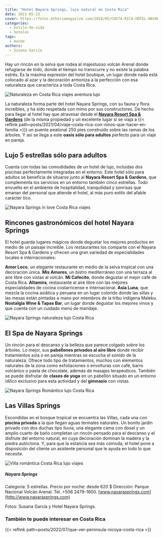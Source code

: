 ```yaml
---
title: "Hotel Nayara Springs, lujo natural en Costa Rica"
date: 2021-05-23
cover: https://fotos.etheriamagazine.com/2018/05/COSTA-RICA-HOTEL-NAYARA-PISCINA.jpg
categories: 
  - estilo-de-vida
  - hoteles
tags: 
  - mundo
authors: 
  - Susana García
---
```


Hay un rincón en la selva que rodea al majestuoso volcán Arenal donde refugiarse de todo, donde el tiempo no transcurre y no existe la palabra estrés. Es la máxima expresión del hotel boutique, un lugar donde nada está colocado al azar y la decoración armoniza a la perfección con esa naturaleza que caracteriza a toda Costa Rica.

![Naturaleza en Costa Rica viajes aventura lujo](https://fotos.etheriamagazine.com/2018/05/PUENTE-NAYARA-SPRINGS.jpg "Vistas increíbles desde el puente peatonal del hotel Nayara Srpings.")

La naturaleza forma parte del hotel Nayara Springs, con su fauna y flora increíbles, y 
ha sido respetada con mimo por sus constructores. De hecho para llegar al hotel hay que 
atravesar desde el [**Nayara Resort Spa & Gardens**](http://www.arenalnayara.com) (de la 
misma propiedad y un excelente lugar si se viaja a {{< reflink 
path=posts/2021/04/viaje-costa-rica-con-ninos-que-hacer-en-familia >}}) un puente 
peatonal 250 pies construido sobre las ramas de los árboles. Y así se llega a este 
**oasis sólo para adultos** perfecto para un viaje en pareja. 

## Lujo 5 estrellas sólo para adultos

Cuenta con todas las comodidades de un hotel de lujo, incluidas dos piscinas 
perfectamente integradas en el entorno. Este hotel sólo para adultos se beneficia de 
situarse junto al **Nayara Resort Spa & Gardens**, que complementa los servicios en un 
entorno también cinco estrellas. Todo envuelto en el ambiente de hospitalidad, 
tranquilidad y sonrisas que emanan del personal que atiende el hotel, al más puro estilo 
del afable carácter tico. 

![Nayara Springs in love Costa Rica viajes](https://fotos.etheriamagazine.com/2018/05/COSTA-RICA-HOTEL-NAYARA-PISCINA.jpg "Piscina del hotel Nayara Springs.")

## Rincones gastronómicos del hotel Nayara Springs

El hotel guarda lugares mágicos donde degustar los mejores productos en medio de un 
paisaje increíble. Los restaurantes los comparte con el Nayara Resort Spa & Gardens y 
ofrecen una gran variedad de especialidades locales e internacionales: 

**Amor Loco**, un elegante restaurante en medio de la selva tropical con una decoración 
única. **Mis Amores**, un bistro mediterráneo con una terraza al aire libre con vistas 
al volcán. **Mi Cafecito**, donde degustar el mejor café de Costa Rica. **Altamira**, 
restaurante al aire libre con las mejores especialidades de cocina costarricense e 
internacional. **Asia Luna**, que mezcla la cocina asiática y peruana en un lugar 
colorido donde las sillas y las mesas están pintadas a mano por miembros de la tribu 
indígena Maleku. **Nostalgia Wine & Tapas Bar**, un lugar donde degustar los mejores 
vinos y que cuenta con un cuidado menú de maridaje. 

![Nayara Springs naturaleza lujo Costa Rica](https://fotos.etheriamagazine.com/2018/05/COSTA-RICA-HOTEL-NAYARA-SPRINGS-TERRAZA.jpg "El hotel Nayara Springs está lleno de rincones con encanto.")

## El Spa de Nayara Springs

Un rincón para el descanso y la belleza que parece colgado sobre los árboles. Lo mejor, 
sus **pabellones privados al aire libre** donde recibir tratamientos sola o en pareja 
mientras se escucha el sonido de la naturaleza. Ofrece todo tipo de tratamientos, muchos 
con elementos naturales de la zona como exfoliaciones o envolturas con café, barro 
volcánico o pasta de chocolate, además de masajes terapéuticos. También se puede 
disfrutar de **clases de yoga** en un pabellón situado en un entorno idílico exclusivo 
para esta actividad y del **gimnasio** con vistas. 

![Nayara Springs Romántico lujo Costa Rica](https://fotos.etheriamagazine.com/2018/05/COSTA-RICA-HOTEL-NAYARA-SPRINGS-SALA.jpg "El hotel Nayara Springs está lleno de rincones románticos.")

## Las Villas Springs

Escondidas en el bosque tropical se encuentra las Villas, cada una con **piscina 
privada** a la que llegan aguas termales naturales. Un bonito jardín privado con dos 
duchas tipo lluvia, una elegante cama con dosel y un amplio cuarto de baño completan un 
rincón pensado para el descanso y el disfrute del entorno natural, en cuya decoración 
dominan la madera y la piedra autóctona. Y, para que la estancia sea más cómoda, el 
hotel pone a disposición del cliente un asistente personal que le ayuda en todo lo que 
necesite. 

![Villa romántica Costa Rica lujo viajes](https://fotos.etheriamagazine.com/2018/05/COSTA-RICA-HOTEL-NAYARA-SPRINGS-VILLA.jpg "Habitación del Nayara Springs.")

##### Nayara Springs

Categoría: 5 estrellas. Precio por noche: desde 620 $ Dirección: Parque Nacional Volcán 
Arenal. Tel. +506 2479-1600. [www.nayarasprings.com](http://www.nayarasprings.com) 

Fotos: Susana García y Hotel Nayara Springs. 

### También te puede interesar en Costa Rica

{{< reflink path=posts/2022/07/que-ver-peninsula-nicoya-costa-rica >}}
